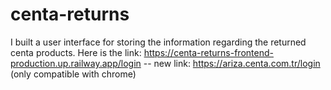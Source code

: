# centa-returns
I built a user interface for storing the information regarding the returned centa products. Here is the link:  https://centa-returns-frontend-production.up.railway.app/login -- new link: https://ariza.centa.com.tr/login (only compatible with chrome)

